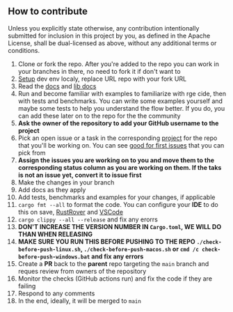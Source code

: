 ## How to contribute

Unless you explicitly state otherwise, any contribution intentionally submitted for inclusion in this project by you, as defined in the Apache License, shall be dual-licensed as above, without any additional terms or conditions.

1. Clone or fork the repo. After you're added to the repo you can work in your branches in there, no need to fork it if don't want to
2. [Setup](https://github.com/radumarias/rencfs?tab=readme-ov-file#locally) dev env localy, replace URL repo with your fork URL
3. Read the [docs](https://github.com/radumarias/rencfs) and [lib docs](https://docs.rs/rencfs/latest/rencfs)
4. Run and become familiar with examples to familiarize with rge cide, then with tests and benchmarks. You can write some examples yourself and maybe some tests to help you understand the flow better. If you do, you can add these later on to the repo for the the community
5. **Ask the owner of the repository to add your GitHub username to the project** 
6. Pick an open issue or a task in the corresponding [project](https://github.com/users/radumarias/projects/1) for the repo that you'll be working on. You can see [good for first issues](https://github.com/radumarias/rencfs/issues?q=is%3Aissue+is%3Aopen+label%3A%22good+first+issue%22) that you can pick from
7. **Assign the issues you are working on to you and move them to the corresponding status column as you are working on them. If the taks is not an issue yet, convert it to issue first**
8. Make the changes in your branch
9. Add docs as they apply
10. Add tests, benchmarks and examples for your changes, if applicable
11. `cargo fmt --all` to format the code. You can configure your **IDE** to do this on
   save, [RustRover](https://www.jetbrains.com/help/rust/rustfmt.html)
   and [VSCode](https://code.visualstudio.com/docs/languages/rust#_formatting)
12. `cargo clippy --all --release` and fix any erorrs
13. **DON'T INCREASE THE VERSION NUMBER IN `Cargo.toml`, WE WILL DO THAN WHEN RELEASING**
14. **MAKE SURE YOU RUN THIS BEFORE PUSHING TO THE REPO `./check-before-push-linux.sh`, `./check-before-push-macos.sh` or `cmd /c check-before-push-windows.bat` and fix any errors**
15. Create a **PR** back to the **parent** repo targeting the `main` branch and reques review from owners of the repository
16. Monitor the checks (GitHub actions run) and fix the code if they are failing
17. Respond to any comments
18. In the end, ideally, it will be merged to `main`

